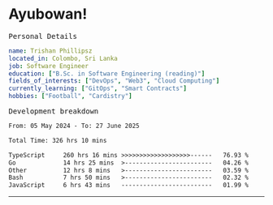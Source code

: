# Ayubowan!

<samp>Personal Details</samp>

```yaml
name: Trishan Phillipsz
located_in: Colombo, Sri Lanka
job: Software Engineer
education: ["B.Sc. in Software Engineering (reading)"]
fields_of_interests: ["DevOps", "Web3", "Cloud Computing"]
currently_learning: ["GitOps", "Smart Contracts"]
hobbies: ["Football", "Cardistry"]
```

<samp>Development breakdown</samp>

<!--START_SECTION:waka-->

```txt
From: 05 May 2024 - To: 27 June 2025

Total Time: 326 hrs 10 mins

TypeScript     260 hrs 16 mins >>>>>>>>>>>>>>>>>>>------   76.93 %
Go             14 hrs 25 mins  >------------------------   04.26 %
Other          12 hrs 8 mins   >------------------------   03.59 %
Bash           7 hrs 50 mins   >------------------------   02.32 %
JavaScript     6 hrs 43 mins   -------------------------   01.99 %
```

<!--END_SECTION:waka-->

---
